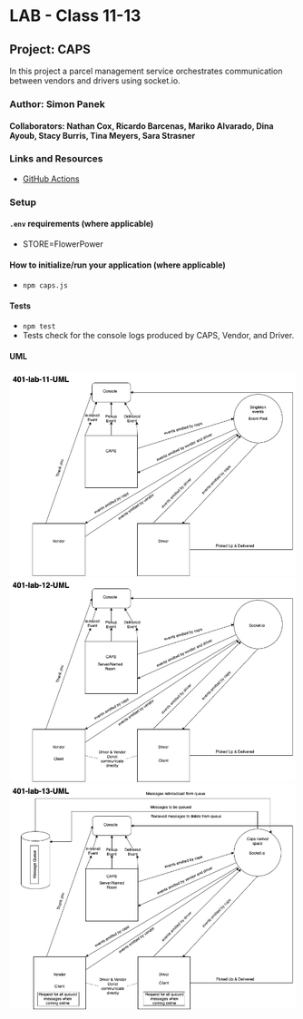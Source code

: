 # LAB - Class 11-13

## Project: CAPS

In this project a parcel management service orchestrates communication between vendors and drivers using socket.io.

### Author: Simon Panek

#### Collaborators: Nathan Cox, Ricardo Barcenas, Mariko Alvarado, Dina Ayoub, Stacy Burris, Tina Meyers, Sara Strasner

### Links and Resources

- [GitHub Actions](https://github.com/simon-panek/caps/actions)

### Setup

#### `.env` requirements (where applicable)

- STORE=FlowerPower

#### How to initialize/run your application (where applicable)

- `npm caps.js`

#### Tests

- `npm test`
- Tests check for the console logs produced by CAPS, Vendor, and Driver.

#### UML

![Whiteboard UML](401-lab-11-uml.png)
![Whiteboard UML Updated for Lab 12](401-lab-12-uml.png)
![Whiteboard UML Updated for Lab 13](401-lab-13-uml.png)

